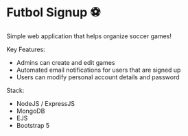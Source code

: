 # Futbol Signup ⚽️

Simple web application that helps organize soccer games!

Key Features: 
- Admins can create and edit games
- Automated email notifications for users that are signed up
- Users can modify personal account details and password

Stack:
- NodeJS / ExpressJS
- MongoDB 
- EJS
- Bootstrap 5

